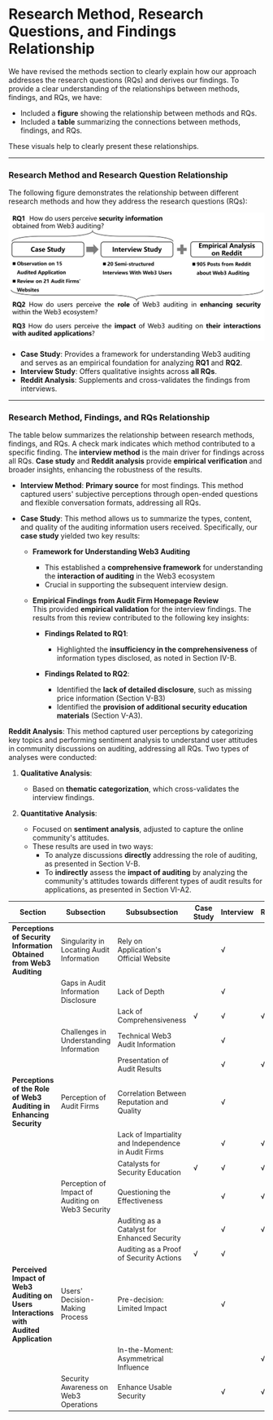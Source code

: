 # Research Method, Research Questions, and Findings Relationship

We have revised the methods section to clearly explain how our approach addresses the research questions (RQs) and derives our findings. To provide a clear understanding of the relationships between methods, findings, and RQs, we have:

- Included a **figure** showing the relationship between methods and RQs.
- Included a **table** summarizing the connections between methods, findings, and RQs.

These visuals help to clearly present these relationships.


---

### **Research Method and Research Question Relationship**

The following figure demonstrates the relationship between different research methods and how they address the research questions (RQs):

<div style="text-align: center;">
  <img src="https://github.com/Anonymousauthor2024/Supplementary-documentation/blob/main/figure/flow-2.jpg" alt="Research Method and Research Question Relationship" width="600"/>
</div>


- **Case Study**: Provides a framework for understanding Web3 auditing and serves as an empirical foundation for analyzing **RQ1** and **RQ2**.
- **Interview Study**: Offers qualitative insights across **all RQs**.
- **Reddit Analysis**: Supplements and cross-validates the findings from interviews.

---

### **Research Method, Findings, and RQs Relationship**

The table below summarizes the relationship between research methods, findings, and RQs. A check mark indicates which method contributed to a specific finding.
The **interview method** is the main driver for findings across all RQs. **Case study** and **Reddit analysis** provide **empirical verification** and broader insights, enhancing the robustness of the results.

- **Interview Method**:    **Primary source** for most findings. This method captured users' subjective perceptions through open-ended questions and flexible conversation formats, addressing all RQs.
- **Case Study**:  This method allows us to summarize the types, content, and quality of the auditing information users received.
  Specifically, our **case study** yielded two key results:

  - **Framework for Understanding Web3 Auditing**  
    - This established a **comprehensive framework** for understanding the **interaction of auditing** in the Web3 ecosystem
    - Crucial in supporting the subsequent interview design.

  - **Empirical Findings from Audit Firm Homepage Review**  
    This provided **empirical validation** for the interview findings. The results from this review contributed to the following key insights:

    - **Findings Related to RQ1**:
      - Highlighted the **insufficiency in the comprehensiveness** of information types disclosed, as noted in Section IV-B.

    - **Findings Related to RQ2**:
      - Identified the **lack of detailed disclosure**, such as missing price information (Section V-B3)
      - Identified the **provision of additional security education materials** (Section V-A3).

**Reddit Analysis**: This method captured user perceptions by categorizing key topics and performing sentiment analysis to understand user attitudes in community discussions on auditing, addressing all RQs. Two types of analyses were conducted:

1. **Qualitative Analysis**:
   - Based on **thematic categorization**, which cross-validates the interview findings.

2. **Quantitative Analysis**:
   - Focused on **sentiment analysis**, adjusted to capture the online community's attitudes.
   - These results are used in two ways:
     - To analyze discussions **directly** addressing the role of auditing, as presented in Section V-B.
     - To **indirectly** assess the **impact of auditing** by analyzing the community's attitudes towards different types of audit results for applications, as presented in Section VI-A2.






| **Section**                                                                             | **Subsection**                                  | **Subsubsection**                             | **Case Study** | **Interview** | **Reddit** |
| --------------------------------------------------------------------------------------- | ----------------------------------------------- | --------------------------------------------- | -------------- | ------------- | ---------- |
| **Perceptions of Security Information Obtained from Web3 Auditing**                               | Singularity in Locating Audit Information       | Rely on Application's Official Website        |                | √             |            |
|                                                                                         | Gaps in Audit Information Disclosure            | Lack of Depth                                 |                | √             |            |
|                                                                                         |                                                 | Lack of Comprehensiveness                     | √              | √             | √          |
|                                                                                         | Challenges in Understanding Information         | Technical Web3 Audit Information              |                | √             |            |
|                                                                                         |                                                 | Presentation of Audit Results                 |                | √             | √          |
| **Perceptions of the Role of Web3 Auditing in Enhancing Security**                                             | Perception of Audit Firms                       | Correlation Between Reputation and Quality    |                | √             |            |
|                                                                                         |                                                 | Lack of Impartiality and Independence in Audit Firms |          | √             | √          |
|                                                                                         |                                                 | Catalysts for Security Education              | √              | √             | √          |
|                                                                                         | Perception of Impact of Auditing on Web3 Security | Questioning the Effectiveness               |                | √             | √          |
|                                                                                         |                                                 | Auditing as a Catalyst for Enhanced Security  |                | √             | √          |
|                                                                                         |                                                 | Auditing as a Proof of Security Actions       | √              | √             |            |
| **Perceived Impact of Web3 Auditing on Users Interactions with Audited Application**                                           | Users' Decision-Making Process                  | Pre-decision: Limited Impact                  |                | √             |            |
|                                                                                         |                                                 | In-the-Moment: Asymmetrical Influence         |                |               | √          |
|                                                                                         | Security Awareness on Web3 Operations           | Enhance Usable Security                      |                | √             | √          |

